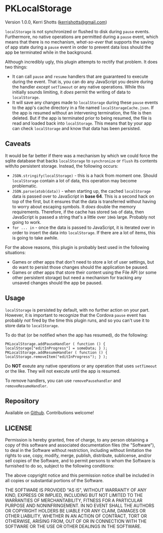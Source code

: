 # PKLocalStorage

Version 1.0.0, Kerri Shotts (kerrishotts@gmail.com)

`localStorage` is not synchronized or flushed to disk during `pause` events. Furthermore, no native operations are permitted during a `pause` event, which means that there is no mechanism, *what-so-ever* that supports the saving of app state during a `pause` event in order to prevent data loss should the app be terminated while in the background.

Although incredibly ugly, this plugin attempts to rectify that problem. It does two things:

* It can call `pause` and `resume` handlers that are guaranteed to execute during the event. That is, you can do any JavaScript you desire during the handler *except* `setTimeout` or any native operations. While this initially sounds limiting, it *does* permit the writing of data to `localStorage`.
* It will save any changes made to `localStorage` during these `pause` events to the app's cache directory in a file named `localStorageCache.json`. If the app is resumed without an intervening termination, the file is then deleted. But if the app is terminated prior to being resumed, the file is read and loaded back into `localStorage`. This means that by your app can check `localStorage` and know that data has been persisted.

## Caveats

It would be far better if there was a mechanism by which we could force the sqlite database that backs `localStorage` to `synchronize` or `flush` its contents with/to persistent storage. Instead, the following occurs:

* `JSON.stringify(localStorage)` - this is a hack from moment one. Should `localStorage` contain a lot of data, this operation may become problematic.
* `JSON.parse(atob(data))` - when starting up, the cached `localStorage` data is passed over to JavaScript in **base 64**. This is a second hack on top of the first, but it ensures that the data is transferred without having to worry about escaping symbols. It *does* double the memory requirements. Therefore, if the cache has stored `5mb` of data, then JavaScript is passed a string that's a little over `10mb` large. Probably not going to work.
* `for ... in` - once the data is passed to JavaScript, it is iterated over in order to insert the data into `localStorage`. If there are a lot of items, this is going to take awhile.

For the above reasons, this plugin is probably best used in the following situations:

* Games or other apps that don't need to store a lot of user settings, but do want to persist those changes should the application be paused.
* Games or other apps that store their content using the File API (or some other persistent storage) but need a mechanism for tracking any unsaved changes should the app be paused.

## Usage

`localStorage` is persisted by default, with no further action on your part. However, it is important to recognize that the Cordova `pause` event has probably *not* fired by the time this plugin runs, and so you can't use it to store data to `localStorage`.

To do that (or be notified when the app has resumed), do the following:

```
PKLocalStorage.addPauseHandler ( function () { localStorage["editInProgress"] = someData; } );
PKLocalStorage.addResumeHandler ( function () { localStorage.removeItem("editInProgress"); } );
```

Do **NOT** exeute any native operations or any operation that uses `setTimeout` or the like. They will not execute until the app is resumed.

To remove handlers, you can use `removePausehandler` and `removeResumeHandler`.

## Repository

Available on [Github](). Contributions welcome!

## LICENSE

Permission is hereby granted, free of charge, to any person obtaining a copy of this
software and associated documentation files (the "Software"), to deal in the Software
without restriction, including without limitation the rights to use, copy, modify,
merge, publish, distribute, sublicense, and/or sell copies of the Software, and to
permit persons to whom the Software is furnished to do so, subject to the following
conditions:

The above copyright notice and this permission notice shall be included in all copies
or substantial portions of the Software.

THE SOFTWARE IS PROVIDED "AS IS", WITHOUT WARRANTY OF ANY KIND, EXPRESS OR IMPLIED,
INCLUDING BUT NOT LIMITED TO THE WARRANTIES OF MERCHANTABILITY, FITNESS FOR A PARTICULAR
PURPOSE AND NONINFRINGEMENT. IN NO EVENT SHALL THE AUTHORS OR COPYRIGHT HOLDERS BE
LIABLE FOR ANY CLAIM, DAMAGES OR OTHER LIABILITY, WHETHER IN AN ACTION OF CONTRACT, TORT
OR OTHERWISE, ARISING FROM, OUT OF OR IN CONNECTION WITH THE SOFTWARE OR THE USE OR
OTHER DEALINGS IN THE SOFTWARE.
